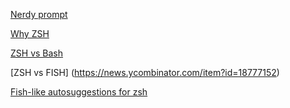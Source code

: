 
[Nerdy prompt](https://zanshin.net/2012/03/09/wordy-nerdy-zsh-prompt/)

[Why ZSH](https://code.joejag.com/2014/why-zsh.html)

[ZSH vs Bash](https://news.ycombinator.com/item?id=5690235)

[ZSH vs FISH] (https://news.ycombinator.com/item?id=18777152)

[Fish-like autosuggestions for zsh](https://github.com/zsh-users/zsh-autosuggestions)

